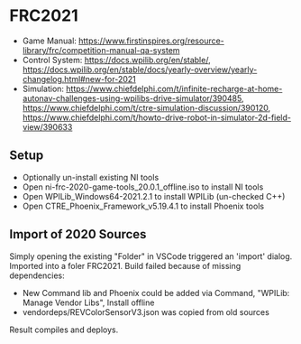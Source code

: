 FRC2021
=======

 * Game Manual: https://www.firstinspires.org/resource-library/frc/competition-manual-qa-system
 * Control System:  https://docs.wpilib.org/en/stable/, https://docs.wpilib.org/en/stable/docs/yearly-overview/yearly-changelog.html#new-for-2021
 * Simulation: https://www.chiefdelphi.com/t/infinite-recharge-at-home-autonav-challenges-using-wpilibs-drive-simulator/390485, https://www.chiefdelphi.com/t/ctre-simulation-discussion/390120, https://www.chiefdelphi.com/t/howto-drive-robot-in-simulator-2d-field-view/390633


Setup
-----

 * Optionally un-install existing NI tools
 * Open ni-frc-2020-game-tools_20.0.1_offline.iso to install NI tools
 * Open WPILib_Windows64-2021.2.1 to install WPILib (un-checked C++)
 * Open CTRE_Phoenix_Framework_v5.19.4.1 to install Phoenix tools
 
Import of 2020 Sources
----------------------

Simply opening the existing "Folder" in VSCode triggered an 'import' dialog.
Imported into a foler FRC2021.
Build failed because of missing dependencies:

 * New Command lib and Phoenix could be added via Command, "WPILib: Manage Vendor Libs", Install offline
 * vendordeps/REVColorSensorV3.json was copied from old sources
 
 Result compiles and deploys.
